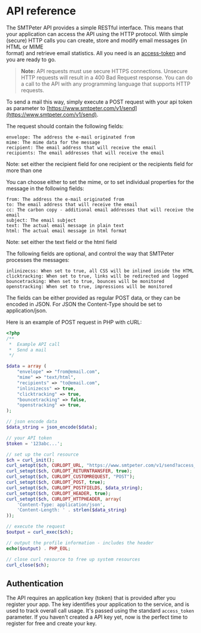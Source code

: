 # API reference

The SMTPeter API provides a simple RESTful interface. This means that  
your application can access the API using the HTTP protocol. With simple (secure) 
HTTP calls you can create, store and modify email messages (in HTML or MIME  
format) and retrieve email statistics. All you need is an 
[access-token](/app/#/admin/api-access) and you are ready to go. 


> **Note:** API requests must use secure HTTPS connections. Unsecure HTTP 
requests will result in a 400 Bad Request response. You can do a call to the API 
with any programming language that supports HTTP requests. 


To send a mail this way, simply execute a POST request with your api token as parameter to
[https://www.smtpeter.com/v1/send](https://www.smtpeter.com/v1/send).


The request should contain the following fields:

    envelope: The address the e-mail originated from
    mime: The mime data for the message
    recipient: The email address that will receive the email
    recipients: The email addresses that will receive the email

Note: set either the recipient field for one recipient or the recipients field for more than one

You can choose either to set the mime, or to set individual properties 
for the message in the following fields:

    from: The address the e-mail originated from
    to: The email address that will receive the email
    cc: The carbon copy - additional email addresses that will receive the email
    subject: The email subject
    text: The actual email message in plain text
    html: The actual email message in html format

Note: set either the text field or the html field

The following fields are optional, and control the way that
SMTPeter processes the messages:

    inlinizecss: When set to true, all CSS will be inlined inside the HTML
    clicktracking: When set to true, links will be redirected and logged
    bouncetracking: When set to true, bounces will be monitored
    openstracking: When set to true, impressions will be monitored


The fields can be either provided as regular POST data, or
they can be encoded in JSON. For JSON the Content-Type should
be set to application/json.

Here is an example of POST request in PHP with cURL: 

```php
<?php
/**
 *  Example API call
 *  Send a mail
 */

$data = array (
	"envelope" => "from@email.com",
	"mime" => "text/html",
    "recipients" => "to@email.com",
    "inlinizecss" => true,
    "clicktracking" => true,
    "bouncetracking" => false,
    "openstracking" => true,
);

// json encode data
$data_string = json_encode($data); 

// your API token
$token = '123abc...';

// set up the curl resource
$ch = curl_init();
curl_setopt($ch, CURLOPT_URL, "https://www.smtpeter.com/v1/send?access_token={$token}");
curl_setopt($ch, CURLOPT_RETURNTRANSFER, true);
curl_setopt($ch, CURLOPT_CUSTOMREQUEST, "POST");
curl_setopt($ch, CURLOPT_POST, true);
curl_setopt($ch, CURLOPT_POSTFIELDS, $data_string);
curl_setopt($ch, CURLOPT_HEADER, true);
curl_setopt($ch, CURLOPT_HTTPHEADER, array(                                                                          
    'Content-Type: application/json',                                                                                
    'Content-Length: ' . strlen($data_string)                                                                       
));       

// execute the request
$output = curl_exec($ch);

// output the profile information - includes the header
echo($output) . PHP_EOL;

// close curl resource to free up system resources
curl_close($ch);
```


## Authentication
The API requires an application key (token) that is provided after you register 
your app. The key identifies your application to the service, and is used to 
track overall call usage. It's passed using the standard `access_token` parameter. 
If you haven't created a API key yet, now is the perfect time to 
register for free and create your key.

